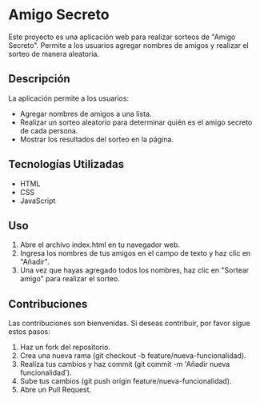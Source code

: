 # Amigo Secreto

Este proyecto es una aplicación web para realizar sorteos de "Amigo Secreto". Permite a los usuarios agregar nombres de amigos y realizar el sorteo de manera aleatoria.

## Descripción

La aplicación permite a los usuarios:
- Agregar nombres de amigos a una lista.
- Realizar un sorteo aleatorio para determinar quién es el amigo secreto de cada persona.
- Mostrar los resultados del sorteo en la página.

## Tecnologías Utilizadas

- HTML
- CSS
- JavaScript

## Uso

1. Abre el archivo index.html en tu navegador web.
2. Ingresa los nombres de tus amigos en el campo de texto y haz clic en "Añadir".
3. Una vez que hayas agregado todos los nombres, haz clic en "Sortear amigo" para realizar el sorteo.

## Contribuciones
Las contribuciones son bienvenidas. Si deseas contribuir, por favor sigue estos pasos:

1. Haz un fork del repositorio.
2. Crea una nueva rama (git checkout -b feature/nueva-funcionalidad).
3. Realiza tus cambios y haz commit (git commit -m 'Añadir nueva funcionalidad').
4. Sube tus cambios (git push origin feature/nueva-funcionalidad).
5. Abre un Pull Request.
	
